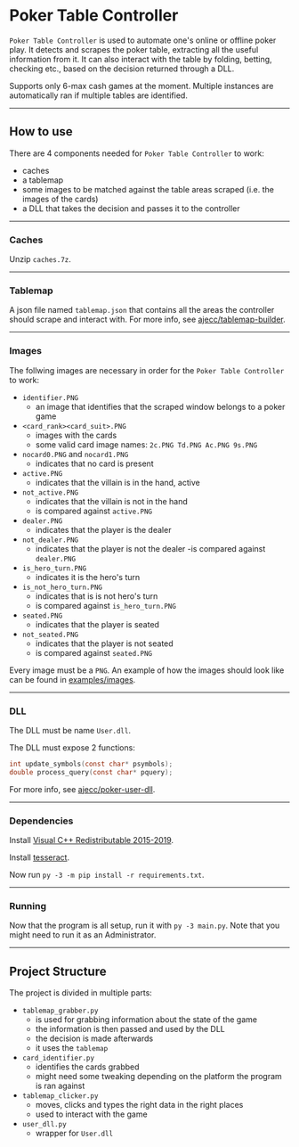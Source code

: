 # Poker Table Controller

`Poker Table Controller` is used to automate one's online or offline poker play. It detects and scrapes the poker table, extracting all the useful information from it. It can also interact with the table by folding, betting, checking etc., based on the decision returned through a DLL.

Supports only 6-max cash games at the moment. Multiple instances are automatically ran if multiple tables are identified.

---

## How to use

There are 4 components needed for `Poker Table Controller` to work:
- caches
- a tablemap
- some images to be matched against the table areas scraped (i.e. the images of the cards)
- a DLL that takes the decision and passes it to the controller

---

### Caches

Unzip `caches.7z`.

---

### Tablemap 

A json file named `tablemap.json` that contains all the areas the controller should scrape and interact with. For more info, see [ajecc/tablemap-builder](https://github.com/ajecc/tablemap-builder).

---

### Images

The follwing images are necessary in order for the `Poker Table Controller` to work:
- `identifier.PNG` 
    - an image that identifies that the scraped window belongs to a poker game
- `<card_rank><card_suit>.PNG`
    - images with the cards
    - some valid card image names: `2c.PNG Td.PNG Ac.PNG 9s.PNG`
- `nocard0.PNG` and `nocard1.PNG`
    - indicates that no card is present
- `active.PNG` 
    - indicates that the villain is in the hand, active
- `not_active.PNG`
    - indicates that the villain is not in the hand
    - is compared against `active.PNG`
- `dealer.PNG`
    - indicates that the player is the dealer
- `not_dealer.PNG`
    - indicates that the player is not the dealer
    -is compared against `dealer.PNG`
- `is_hero_turn.PNG`
    - indicates it is the hero's turn
- `is_not_hero_turn.PNG`
    - indicates that is is not hero's turn
    - is compared against `is_hero_turn.PNG`
- `seated.PNG`
    - indicates that the player is seated 
- `not_seated.PNG`
    - indicates that the player is not seated 
    - is compared against `seated.PNG`

Every image must be a `PNG`. An example of how the images should look like can be found in [examples/images](https://github.com/ajecc/tablemap-builder/tree/master/examples/images).

---

### DLL

The DLL must be name `User.dll`.

The DLL must expose 2 functions:
```C
int update_symbols(const char* psymbols);
double process_query(const char* pquery);
```
For more info, see [ajecc/poker-user-dll](https://github.com/ajecc/poker-user-dll).

--- 

### Dependencies

Install [Visual C++ Redistributable 2015-2019](https://support.microsoft.com/en-us/help/2977003/the-latest-supported-visual-c-downloads).

Install [tesseract](https://github.com/tesseract-ocr/tesseract).

Now run `py -3 -m pip install -r requirements.txt`.

---

### Running

Now that the program is all setup, run it with `py -3 main.py`. Note that you might need to run it as an Administrator.

---

## Project Structure

The project is divided in multiple parts:
- `tablemap_grabber.py` 
    - is used for grabbing information about the state of the game 
    - the information is then passed and used by the DLL
    - the decision is made afterwards
    - it uses the `tablemap`
- `card_identifier.py`
    - identifies the cards grabbed
    - might need some tweaking depending on the platform the program is ran against
- `tablemap_clicker.py`
    - moves, clicks and types the right data in the right places
    - used to interact with the game
- `user_dll.py`
    - wrapper for `User.dll`
